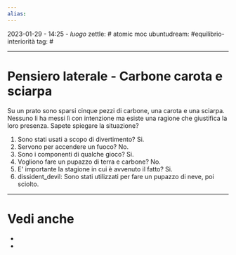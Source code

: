 ```yaml
---
alias: 
---
```

2023-01-29 - 14:25 - *luogo*
zettle: # atomic moc
ubuntudream: #equilibrio-interiorità
tag: #

---
# Pensiero laterale - Carbone carota e sciarpa
Su un prato sono sparsi cinque pezzi di carbone, una carota e una sciarpa. Nessuno li ha messi lì con intenzione ma esiste una ragione che giustifica la loro presenza. Sapete spiegare la situazione?
1) Sono stati usati a scopo di divertimento? Si.
2) Servono per accendere un fuoco? No.
3) Sono i componenti di qualche gioco? Si.
4) Vogliono fare un pupazzo di terra e carbone? No.
5) E' importante la stagione in cui è avvenuto il fatto? Si.
6) dissident_devil: Sono stati utilizzati per fare un pupazzo di neve, poi sciolto.



---
# Vedi anche
- 
- 